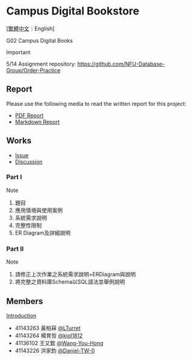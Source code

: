 # Campus Digital Bookstore

[[繁體中文](./README.md)｜English]

G02 Campus Digital Books

> [!IMPORTANT]
> 5/14 Assignment repository:
> <https://github.com/NFU-Database-Group/Order-Practice>

## Report

Please use the following media to read the written report for this project:

- [PDF Report](https://github.com/NFU-Database-Group/Campus-Digital-Bookstore/releases/download/1.1.1/Campus-Digital-Bookstore.pdf)
- [Markdown Report](src/Campus-Digital-Bookstore.md)

## Works

- [Issue](https://github.com/NFU-Database-Group/Project-Library/issues)
- [Discussion](https://github.com/NFU-Database-Group/Project-Library/discussions)

### Part I

> [!NOTE]
>
> 1. 題目
> 2. 應用情境與使用案例
> 3. 系統需求說明
> 4. 完整性限制
> 5. ER Diagram及詳細說明

### Part II

> [!NOTE]
>
> 1. 請修正上次作業之系統需求說明+ERDiagram與說明
> 2. 將完整之資料庫Schema以SQL語法並舉例說明

## Members

[Introduction](./docs/members/README.md)  

- 41143263 黃柏菻 [@LTurret](https://github.com/LTurret)
- 41143264 楊育哲 [@kiol1812](https://github.com/kiol1812)
- 41136102 王又鋐 [@Wang-You-Hong](https://github.com/Wang-You-Hong)
- 41143226 洪家鈞 [@Daniel-TW-0](https://github.com/Daniel-TW-0)
